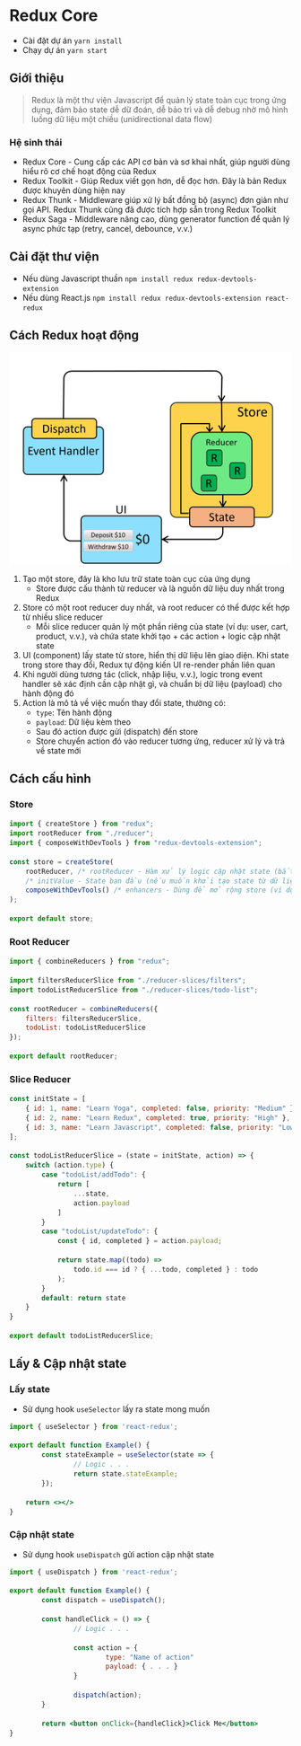 # Redux Core

- Cài đặt dự án `yarn install`
- Chạy dự án `yarn start`

## Giới thiệu

> Redux là một thư viện Javascript để quản lý state toàn cục trong ứng dụng, đảm bảo state dễ dữ đoán, dễ bảo trì và dễ debug nhờ mô hình luồng dữ liệu một chiều (unidirectional data flow)
> 

### Hệ sinh thái

- Redux Core - Cung cấp các API cơ bản và sơ khai nhất, giúp người dùng hiểu rõ cơ chế hoạt động của Redux
- Redux Toolkit - Giúp Redux viết gọn hơn, dễ đọc hơn. Đây là bản Redux được khuyên dùng hiện nay
- Redux Thunk - Middleware giúp xử lý bất đồng bộ (async) đơn giản như gọi API. Redux Thunk cũng đã được tích hợp sẵn trong Redux Toolkit
- Redux Saga - Middleware nâng cao, dùng generator function để quản lý async phức tạp (retry, cancel, debounce, v.v.)

## Cài đặt thư viện

- Nếu dùng Javascript thuần `npm install redux redux-devtools-extension`
- Nếu dùng React.js `npm install redux redux-devtools-extension react-redux`

## Cách Redux hoạt động

![image.png](image.png)

1. Tạo một store, đây là kho lưu trữ state toàn cục của ứng dụng
    - Store được cấu thành từ reducer và là nguồn dữ liệu duy nhất trong Redux
2. Store có một root reducer duy nhất, và root reducer có thể được kết hợp từ nhiều slice reducer
    - Mỗi slice reducer quản lý một phần riêng của state (ví dụ: user, cart, product, v.v.), và chứa state khởi tạo + các action + logic cập nhật state
3. UI (component) lấy state từ store, hiển thị dữ liệu lên giao diện. Khi state trong store thay đổi, Redux tự động kiến UI re-render phần liên quan
4. Khi người dùng tương tác (click, nhập liệu, v.v.), logic trong event handler sẽ xác định cần cập nhật gì, và chuẩn bị dữ liệu (payload) cho hành động đó
5. Action là mô tả về việc muốn thay đổi state, thường có:
    - `type`: Tên hành động
    - `payload`: Dữ liệu kèm theo
    - Sau đó action được gửi (dispatch) đến store
    - Store chuyển action đó vào reducer tương ứng, reducer xử lý và trả về state mới

## Cách cấu hình

### Store

```js
import { createStore } from "redux";
import rootReducer from "./reducer";
import { composeWithDevTools } from "redux-devtools-extension";

const store = createStore(
    rootReducer, /* rootReducer - Hàm xử lý logic cập nhật state (bắt buộc) */
    /* initValue - State ban đầu (nếu muốn khởi tạo state từ dữ liệu có sẵn, ví dụ từ localStorage hoặc server) */
    composeWithDevTools() /* enhancers - Dùng để mở rộng store (ví dụ thêm middleware, devtools, thunk, saga, v.v.) */
);

export default store;
```

### Root Reducer

```js
import { combineReducers } from "redux";

import filtersReducerSlice from "./reducer-slices/filters";
import todoListReducerSlice from "./reducer-slices/todo-list";

const rootReducer = combineReducers({
    filters: filtersReducerSlice,
    todoList: todoListReducerSlice
});

export default rootReducer;
```

### Slice Reducer

```js
const initState = [
    { id: 1, name: "Learn Yoga", completed: false, priority: "Medium" },
    { id: 2, name: "Learn Redux", completed: true, priority: "High" },
    { id: 3, name: "Learn Javascript", completed: false, priority: "Low" }
];

const todoListReducerSlice = (state = initState, action) => {
    switch (action.type) {
        case "todoList/addTodo": {
            return [
                ...state,
                action.payload
            ]
        }
        case "todoList/updateTodo": {
            const { id, completed } = action.payload;

            return state.map((todo) =>
                todo.id === id ? { ...todo, completed } : todo
            );
        }
        default: return state
    }
}

export default todoListReducerSlice;
```

## Lấy & Cập nhật state

### Lấy state

- Sử dụng hook `useSelector` lấy ra state mong muốn

```jsx
import { useSelector } from 'react-redux';

export default function Example() {
		const stateExample = useSelector(state => {
				// Logic . . .
				return state.stateExample;
		});
		
    return <></>
}
```

### Cập nhật state

- Sử dụng hook `useDispatch` gửi action cập nhật state

```jsx
import { useDispatch } from 'react-redux';

export default function Example() {
		const dispatch = useDispatch();
		
		const handleClick = () => {
				// Logic . . .
				
				const action = {
						type: "Name of action"
						payload: { . . . }
				}
				
				dispatch(action);
		}
		
		return <button onClick={handleClick}>Click Me</button>
}
```
